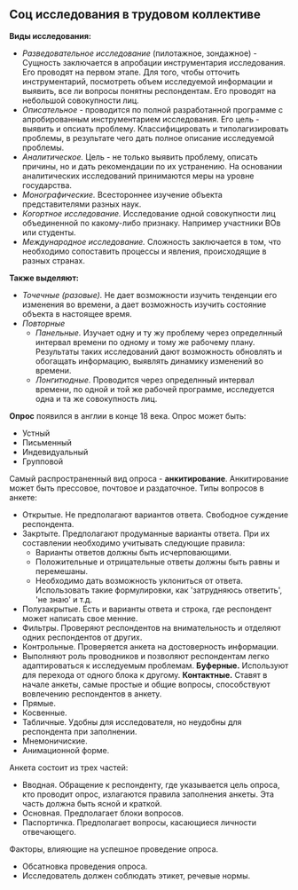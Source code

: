 ## Соц исследования в трудовом коллективе

**Виды исследования:**
- _Разведовательное исследование_ (пилотажное, зондажное) - Сущность заключается в апробации инструментария исследования. Его проводят на первом этапе. Для того, чтобы отточить инструментарий, посмотреть объем исследуемой информации и выявить, все ли вопросы понятны респондентам. Его проводят на небольшой совокупности лиц.
- _Описательное_ - проводится по полной разработанной программе с апробированным инструментарием исследования. Его цель - выявить и опсиать проблему. Классифицировать и типолагизировать проблемы, в результате чего дать полное описание исследуемой проблемы.
- _Аналитическое._ Цель - не только выявить проблему, описать причины, но и дать рекомендации по их устранению. На основании аналитических исследований принимаются меры на уровне государства.
- _Монографические._ Всестороннее изучение объекта представителями разных наук.
- _Когортное исследование._ Исследование одной совокупности лиц объединенной по какому-либо признаку. Например участники ВОв или студенты.  
- _Международное исследование._ Сложность заключается в том, что необходимо сопоставить процессы и явления, происходящие в разных странах.


**Также выделяют:**
- _Точечные (разовые)._ Не дает возможности изучить тенденции его изменения во времени, а дает возможность изучить состояние объекта в настоящее время.
- _Повторные_
    - _Панельные._ Изучает одну и ту жу проблему через определнный интервал времени по одному и тому же рабочему плану. Результаты таких исследований дают возможность обновлять и обогащать информацию, выявлять динамику изменений во времени.
    - _Лонгитюдные._ Проводится через определнный интервал времени, по одной и той же рабочей программе, исследуется одна и та же совокупность лиц.

**Опрос** появился в англии в конце 18 века. Опрос может быть: 
* Устный
* Письменный
* Индевидуальный
* Групповой

Самый распространенный вид опроса - **анкитирование**. Анкитирование может быть прессовое, почтовое и раздаточное.
Типы вопросов в анкете:
* Открытые. Не предполагают вариантов ответа. Свободное суждение респондента.
* Закртыте. Предполагают продуманные варианты ответа. При их составлении необходимо учитывать следующие правила: 
    * Варианты ответов должны быть исчерповающими.
    * Положительные и отрицательные ответы должны быть равны и перемешаны.
    * Необходимо дать возможность уклониться от ответа. Использовать такие формулировки, как 'затрудняюсь ответить', 'не знаю' и т.д.
* Полузакрытые. Есть и варианты ответа и строка, где респондент может написать свое менние.
* Фильтры. Проверяют респондентов на внимательность и отделяют одних респондентов от других.
* Контрольные. Проверяется анкета на достоверность информации.
* Выполняют роль проводников и позволяют респондентам легко адаптироваться к исследуемым проблемам. **Буферные.** Используют для перехода от одного блока к другому. **Контактные.** Ставят в начале анкеты, самые простые и общие вопросы, способствуют вовлечению респондентов в анкету.
* Прямые.
* Косвенные.
* Табличные. Удобны для исследователя, но неудобны для респондента при заполнении.
* Мнемоничиские.
* Анимационной форме.

Анкета состоит из трех частей:
- Вводная. Обращение к респонденту, где указывается цель опроса, кто проводит опрос, излагаются правила заполнения анкеты. Эта часть должна быть ясной и краткой.
- Основная. Предполагает блоки вопросов.
- Паспортичка. Предполагает вопросы, касающиеся личности отвечающего.

Факторы, влияющие на успешное проведение опроса.
- Обсатновка проведения опроса.
- Исследователь должен соблюдать этикет, речевые нормы.




